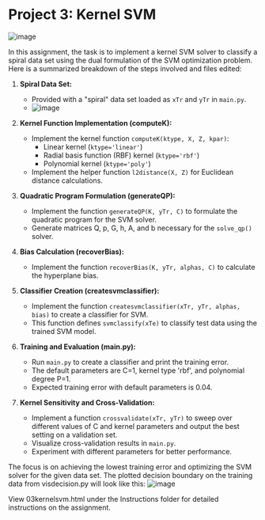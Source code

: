 # Project 3: Kernel SVM
![image](https://github.com/Amanda-L/WashU-ML-Project3-KernelSVM-2023/assets/52643725/81d7fba4-ec15-4848-a47f-def7ff22b695)


In this assignment, the task is to implement a kernel SVM solver to classify a spiral data set using the dual formulation of the SVM optimization problem. Here is a summarized breakdown of the steps involved and files edited:

1. **Spiral Data Set:**
   - Provided with a "spiral" data set loaded as `xTr` and `yTr` in `main.py`.
   - ![image](https://github.com/Amanda-L/WashU-ML-Project3-KernelSVM-2023/assets/52643725/7f0a5f70-242f-4865-8ee6-9b24421c1b95)


2. **Kernel Function Implementation (computeK):**
   - Implement the kernel function `computeK(ktype, X, Z, kpar)`:
     - Linear kernel (`ktype='linear'`)
     - Radial basis function (RBF) kernel (`ktype='rbf'`)
     - Polynomial kernel (`ktype='poly'`)
   - Implement the helper function `l2distance(X, Z)` for Euclidean distance calculations.

3. **Quadratic Program Formulation (generateQP):**
   - Implement the function `generateQP(K, yTr, C)` to formulate the quadratic program for the SVM solver.
   - Generate matrices Q, p, G, h, A, and b necessary for the `solve_qp()` solver.

4. **Bias Calculation (recoverBias):**
   - Implement the function `recoverBias(K, yTr, alphas, C)` to calculate the hyperplane bias.

5. **Classifier Creation (createsvmclassifier):**
   - Implement the function `createsvmclassifier(xTr, yTr, alphas, bias)` to create a classifier for SVM.
   - This function defines `svmclassify(xTe)` to classify test data using the trained SVM model.

6. **Training and Evaluation (main.py):**
   - Run `main.py` to create a classifier and print the training error.
   - The default parameters are C=1, kernel type 'rbf', and polynomial degree P=1.
   - Expected training error with default parameters is 0.04.

7. **Kernel Sensitivity and Cross-Validation:**
   - Implement a function `crossvalidate(xTr, yTr)` to sweep over different values of C and kernel parameters and output the best setting on a validation set.
   - Visualize cross-validation results in `main.py`.
   - Experiment with different parameters for better performance.

The focus is on achieving the lowest training error and optimizing the SVM solver for the given data set. The plotted decision boundary on the training data from
visdecision.py will look like this:
![image](https://github.com/Amanda-L/WashU-ML-Project3-KernelSVM-2023/assets/52643725/cf4c4343-55ea-4b46-8b10-10fa7aeac564)



View 03kernelsvm.html under the Instructions folder for detailed instructions on the assignment.
